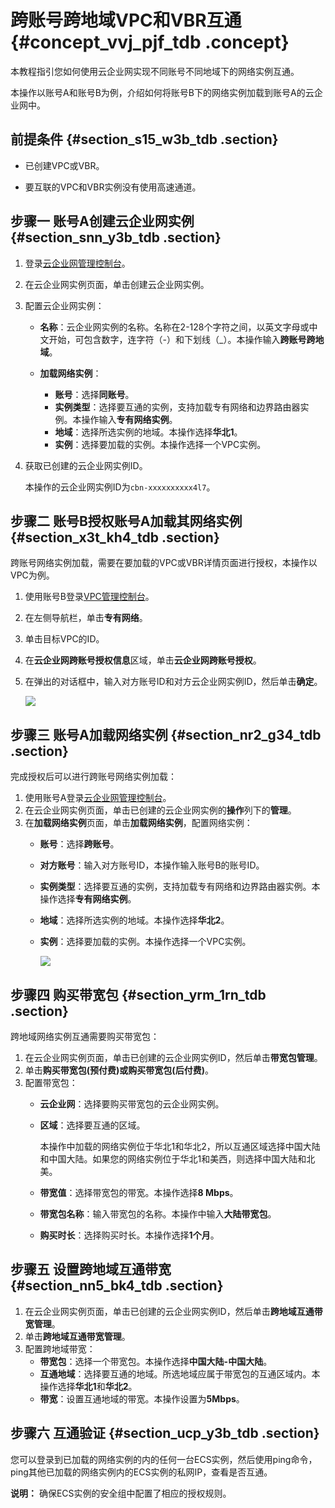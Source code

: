 # 跨账号跨地域VPC和VBR互通 {#concept_vvj_pjf_tdb .concept}

本教程指引您如何使用云企业网实现不同账号不同地域下的网络实例互通。

本操作以账号A和账号B为例，介绍如何将账号B下的网络实例加载到账号A的云企业网中。

## 前提条件 {#section_s15_w3b_tdb .section}

-   已创建VPC或VBR。

-   要互联的VPC和VBR实例没有使用高速通道。


## 步骤一 账号A创建云企业网实例 {#section_snn_y3b_tdb .section}

1.  登录[云企业网管理控制台](https://cen.console.aliyun.com/)。
2.  在云企业网实例页面，单击创建云企业网实例。
3.  配置云企业网实例：
    -   **名称**：云企业网实例的名称。名称在2-128个字符之间，以英文字母或中文开始，可包含数字，连字符（-）和下划线（\_）。本操作输入**跨账号跨地域**。
    -   **加载网络实例**：

        -   **账号**：选择**同账号**。
        -   **实例类型**：选择要互通的实例，支持加载专有网络和边界路由器实例。本操作输入**专有网络实例**。
        -   **地域**：选择所选实例的地域。本操作选择**华北1**。
        -   **实例**：选择要加载的实例。本操作选择一个VPC实例。
4.  获取已创建的云企业网实例ID。

    本操作的云企业网实例ID为`cbn-xxxxxxxxxx4l7`。


## 步骤二 账号B授权账号A加载其网络实例 {#section_x3t_kh4_tdb .section}

跨账号网络实例加载，需要在要加载的VPC或VBR详情页面进行授权，本操作以VPC为例。

1.  使用账号B登录[VPC管理控制台](https://vpcnext.console.aliyun.com/)。
2.  在左侧导航栏，单击**专有网络**。
3.  单击目标VPC的ID。
4.  在**云企业网跨账号授权信息**区域，单击**云企业网跨账号授权**。
5.  在弹出的对话框中，输入对方账号ID和对方云企业网实例ID，然后单击**确定**。

    ![](http://static-aliyun-doc.oss-cn-hangzhou.aliyuncs.com/assets/img/3046/1538297174926_zh-CN.png)


## 步骤三 账号A加载网络实例 {#section_nr2_g34_tdb .section}

完成授权后可以进行跨账号网络实例加载：

1.  使用账号A登录[云企业网管理控制台](https://cen.console.aliyun.com/)。
2.  在云企业网实例页面，单击已创建的云企业网实例的**操作**列下的**管理**。
3.  在**加载网络实例**页面，单击**加载网络实例**，配置网络实例：
    -   **账号**：选择**跨账号**。
    -   **对方账号**：输入对方账号ID，本操作输入账号B的账号ID。
    -   **实例类型**：选择要互通的实例，支持加载专有网络和边界路由器实例。本操作选择**专有网络实例**。
    -   **地域**：选择所选实例的地域。本操作选择**华北2**。
    -   **实例**：选择要加载的实例。本操作选择一个VPC实例。

        ![](http://static-aliyun-doc.oss-cn-hangzhou.aliyuncs.com/assets/img/3047/1538297174928_zh-CN.png)


## 步骤四 购买带宽包 {#section_yrm_1rn_tdb .section}

跨地域网络实例互通需要购买带宽包：

1.  在云企业网实例页面，单击已创建的云企业网实例ID，然后单击**带宽包管理**。
2.  单击**购买带宽包\(预付费\)**或**购买带宽包\(后付费\)**。
3.  配置带宽包：
    -   **云企业网**：选择要购买带宽包的云企业网实例。
    -   **区域**：选择要互通的区域。

        本操作中加载的网络实例位于华北1和华北2，所以互通区域选择中国大陆和中国大陆。如果您的网络实例位于华北1和美西，则选择中国大陆和北美。

    -   **带宽值**：选择带宽包的带宽。本操作选择**8 Mbps**。
    -   **带宽包名称**：输入带宽包的名称。本操作中输入**大陆带宽包**。
    -   **购买时长**：选择购买时长。本操作选择**1个月**。

## 步骤五 设置跨地域互通带宽 {#section_nn5_bk4_tdb .section}

1.  在云企业网实例页面，单击已创建的云企业网实例ID，然后单击**跨地域互通带宽管理**。
2.  单击**跨地域互通带宽管理**。
3.  配置跨地域带宽：
    -   **带宽包**：选择一个带宽包。本操作选择**中国大陆-中国大陆**。
    -   **互通地域**：选择要互通的地域。所选地域应属于带宽包的互通区域内。本操作选择**华北1**和**华北2**。
    -   **带宽**：设置互通地域的带宽。本操作设置为**5Mbps**。

## 步骤六 互通验证 {#section_ucp_y3b_tdb .section}

您可以登录到已加载的网络实例的内的任何一台ECS实例，然后使用ping命令，ping其他已加载的网络实例内的ECS实例的私网IP，查看是否互通。

**说明：** 确保ECS实例的安全组中配置了相应的授权规则。

